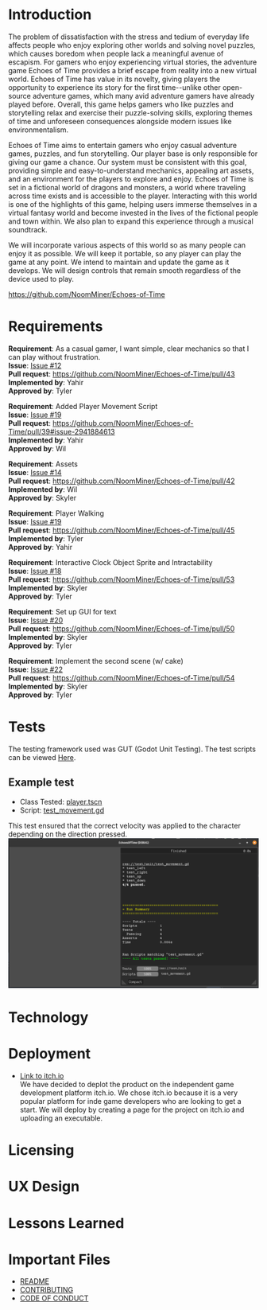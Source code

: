 # Introduction
The problem of dissatisfaction with the stress and tedium of everyday life affects people who enjoy exploring other worlds and solving novel puzzles, which causes boredom when people lack a meaningful avenue of escapism. For gamers who enjoy experiencing virtual stories, the adventure game Echoes of Time provides a brief escape from reality into a new virtual world. Echoes of Time has value in its novelty, giving players the opportunity to experience its story for the first time--unlike other open-source adventure games, which many avid adventure gamers have already played before. Overall, this game helps gamers who like puzzles and storytelling relax and exercise their puzzle-solving skills, exploring themes of time and unforeseen consequences alongside modern issues like environmentalism. 

Echoes of Time aims to entertain gamers who enjoy casual adventure games, puzzles, and fun storytelling. Our player base is only responsible for giving our game a chance. Our system must be consistent with this goal, providing simple and easy-to-understand mechanics, appealing art assets, and an environment for the players to explore and enjoy. Echoes of Time is set in a fictional world of dragons and monsters, a world where traveling across time exists and is accessible to the player. Interacting with this world is one of the highlights of this game, helping users immerse themselves in a virtual fantasy world and become invested in the lives of the fictional people and town within. We also plan to expand this experience through a musical soundtrack. 

We will incorporate various aspects of this world so as many people can enjoy it as possible. We will keep it portable, so any player can play the game at any point. We intend to maintain and update the game as it develops. We will design controls that remain smooth regardless of the device used to play.

https://github.com/NoomMiner/Echoes-of-Time 

# Requirements
**Requirement**: As a casual gamer, I want simple, clear mechanics so that I can play without frustration.<br>
**Issue**: [Issue #12](https://github.com/NoomMiner/Echoes-of-Time/issues/12)<br>
**Pull request**: https://github.com/NoomMiner/Echoes-of-Time/pull/43<br>
**Implemented by**: Yahir<br>
**Approved by**: Tyler<be>

**Requirement**: Added Player Movement Script<br>
**Issue**: [Issue #19](https://github.com/NoomMiner/Echoes-of-Time/issues/19)<br>
**Pull request**: https://github.com/NoomMiner/Echoes-of-Time/pull/39#issue-2941884613<br>
**Implemented by**: Yahir<br>
**Approved by**: Wil<be> 

**Requirement**: Assets<br>
**Issue**: [Issue #14](https://github.com/NoomMiner/Echoes-of-Time/issues/14)<br>
**Pull request**: https://github.com/NoomMiner/Echoes-of-Time/pull/42<br>
**Implemented by**: Wil<br>
**Approved by**: Skyler<be>

**Requirement**: Player Walking <br>
**Issue**: [Issue #19](https://github.com/NoomMiner/Echoes-of-Time/issues/19)<br>
**Pull request**: https://github.com/NoomMiner/Echoes-of-Time/pull/45<br>
**Implemented by**: Tyler<br>
**Approved by**: Yahir<be>

**Requirement**: Interactive Clock Object Sprite and Intractability <br>
**Issue**: [Issue #18](https://github.com/NoomMiner/Echoes-of-Time/issues/18)<br>
**Pull request**: https://github.com/NoomMiner/Echoes-of-Time/pull/53<br>
**Implemented by**: Skyler <br>
**Approved by**: Tyler <be>

**Requirement**: Set up GUI for text <br>
**Issue**: [Issue #20](https://github.com/NoomMiner/Echoes-of-Time/issues/20)<br>
**Pull request**: https://github.com/NoomMiner/Echoes-of-Time/pull/50<br>
**Implemented by**: Skyler<br>
**Approved by**: Tyler<be>

**Requirement**: Implement the second scene (w/ cake)<br>
**Issue**: [Issue #22](https://github.com/NoomMiner/Echoes-of-Time/issues/22)<br>
**Pull request**: https://github.com/NoomMiner/Echoes-of-Time/pull/54<br>
**Implemented by**: Skyler<br>
**Approved by**: Tyler<be>


# Tests
The testing framework used was GUT (Godot Unit Testing). The test scripts can be viewed [Here](../EchoesofTimeGodot/test/unit).
## Example test
- Class Tested: [player.tscn](../EchoesofTimeGodot/player.tscn)
- Script: [test_movement.gd](../EchoesofTimeGodot/test/unit/test_movement.gd) <br>

This test ensured that the correct velocity was applied to the character depending on the direction pressed.
![Test Image](./unit_test_output.png)

# Technology

# Deployment
- [Link to itch.io](https://noomminer.itch.io/echoes-of-time) <br>
We have decided to deplot the product on the independent game development platform itch.io. We chose itch.io because it is a very popular platform for inde game developers who are looking to get a start. We will deploy by creating a page for the project on itch.io and uploading an executable.

# Licensing

# UX Design

# Lessons Learned

# Important Files
- [README](../README.md)
- [CONTRIBUTING](../CONTRIBUTING.md)
- [CODE OF CONDUCT](../CODE_OF_CONDUCT.md)

